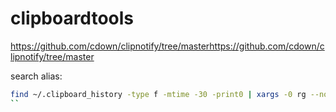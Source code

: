 # clipboardtools

https://github.com/cdown/clipnotify/tree/masterhttps://github.com/cdown/clipnotify/tree/master


search alias:
```bash
find ~/.clipboard_history -type f -mtime -30 -print0 | xargs -0 rg --no-heading --color=always . | sort -u | fzf --ansi --delimiter : --preview 'bat --style=numbers --color=always $(echo {} | cut -d: -f1)' | cut -d: -f1 | xargs cat
``
